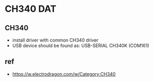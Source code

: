 
# CH340 DAT



## CH340 
- install driver with common CH340 driver 
- USB device should be found as: USB-SERIAL CH340K (COM161)


## ref 

- https://w.electrodragon.com/w/Category:CH340

